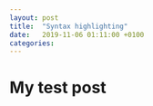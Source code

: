```yaml
---
layout: post
title:  "Syntax highlighting"
date:   2019-11-06 01:11:00 +0100
categories:
---
```


# My test post